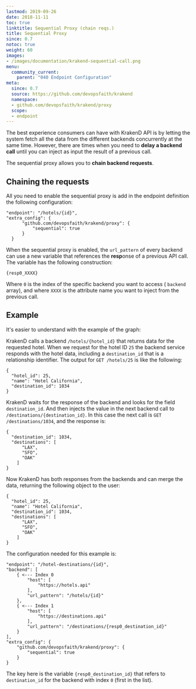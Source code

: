 ```yaml
---
lastmod: 2019-09-26
date: 2018-11-11
toc: true
linktitle: Sequential Proxy (chain reqs.)
title: Sequential Proxy
since: 0.7
notoc: true
weight: 60
images:
- /images/documentation/krakend-sequential-call.png
menu:
  community_current:
    parent: "040 Endpoint Configuration"
meta:
  since: 0.7
  source: https://github.com/devopsfaith/krakend
  namespace:
  - github.com/devopsfaith/krakend/proxy
  scope:
  - endpoint
---
```

The best experience consumers can have with KrakenD API is by letting the system fetch all the data from the different backends concurrently at the same time. However, there are times when you need to **delay a backend call** until you can inject as input the result of a previous call.

The sequential proxy allows you to **chain backend requests**.

## Chaining the requests
All you need to enable the sequential proxy is add in the endpoint definition the following configuration:

    "endpoint": "/hotels/{id}",
    "extra_config": {
          "github.com/devopsfaith/krakend/proxy": {
              "sequential": true
          }
      }

When the sequential proxy is enabled, the `url_pattern` of every backend can use a new variable that references the **resp**onse of a previous API call. The variable has the following construction:

    {resp0_XXXX}

Where `0` is the index of the specific backend you want to access ( `backend` array), and where `XXXX` is the attribute name you want to inject from the previous call.


## Example
It's easier to understand with the example of the graph:

KrakenD calls a backend `/hotels/{hotel_id}` that returns data for the requested hotel. When we request for the hotel ID `25` the backend service responds with the hotel data, including a `destination_id` that is a relationship identifier. The output for `GET /hotels/25` is like the following:

    {
      "hotel_id": 25,
      "name": "Hotel California",
      "destination_id": 1034
    }

KrakenD waits for the response of the backend and looks for the field `destination_id`. And then injects the value in the next backend call to `/destinations/{destination_id}`. In this case the next call is `GET /destinations/1034`, and the response is:

    {
      "destination_id": 1034,
      "destinations": [
          "LAX",
          "SFO",
          "OAK"
        ]
    }

Now KrakenD has both responses from the backends and can merge the data, returning the following object to the user:

    {
      "hotel_id": 25,
      "name": "Hotel California",
      "destination_id": 1034,
      "destinations": [
          "LAX",
          "SFO",
          "OAK"
        ]
    }

The configuration needed for this example is:

    "endpoint": "/hotel-destinations/{id}",
    "backend": [
        { <--- Index 0
            "host": [
                "https://hotels.api"
            ],
            "url_pattern": "/hotels/{id}"
        },
        { <--- Index 1
            "host": [
                "https://destinations.api"
            ],
            "url_pattern": "/destinations/{resp0_destination_id}"
        }
    ],
    "extra_config": {
        "github.com/devopsfaith/krakend/proxy": {
            "sequential": true
        }
    }

The key here is the variable `{resp0_destination_id}` that refers to `destination_id` for the backend with index `0` (first in the list).
